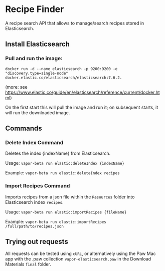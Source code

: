 # Recipe Finder

A recipe search API that allows to manage/search recipes stored in Elasticsearch.

## Install Elasticsearch

### Pull and run the image:

```
docker run -d --name elasticsearch -p 9200:9200 -e "discovery.type=single-node" docker.elastic.co/elasticsearch/elasticsearch:7.6.2.
```
(more: see https://www.elastic.co/guide/en/elasticsearch/reference/current/docker.html)

On the first start this will pull the image and run it; on subsequent starts, it will run the downloaded image.

## Commands

### Delete Index Command

Deletes the index {indexName} from Elasticsearch.

Usage:  `vapor-beta run elastic:deleteIndex {indexName}`

Example:  `vapor-beta run elastic:deleteIndex recipes`

### Import Recipes Command

Imports recipes from a json file within the `Resources` folder into Elasticsearch index `recipes`.

Usage:  `vapor-beta run elastic:importRecipes {fileName}`

Example:  `vapor-beta run elastic:importRecipes /full/path/to/recipes.json`

## Trying out requests

All requests can be tested using `cURL`, or alternatively using the Paw Mac app with the .paw collection `vapor-elasticsearch.paw` in the Download Materials `final` folder.
